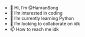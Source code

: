 - 👋 Hi, I’m @HanranSong
- 👀 I’m interested in coding
- 🌱 I’m currently learning Python
- 💞️ I’m looking to collaborate on idk
- 📫 How to reach me idk

<!---
HanranSong/HanranSong is a ✨ special ✨ repository because its `README.md` (this file) appears on your GitHub profile.
You can click the Preview link to take a look at your changes.
--->
